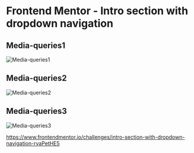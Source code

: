 # Frontend Mentor - Intro section with dropdown navigation

## Media-queries1
![Media-queries1](https://github.com/Dioxop/First-Responsive-Website/assets/88603010/ddf5d2ac-52b9-46e0-a9ea-0d59054f26e8)

## Media-queries2
![Media-queries2](https://github.com/Dioxop/First-Responsive-Website/assets/88603010/22932f4c-2dc4-466a-b6ca-a5b644c9fc62)

## Media-queries3
![Media-queries3](https://github.com/Dioxop/First-Responsive-Website/assets/88603010/aa229e35-ef67-4905-9ef1-6c0e807129a2)

https://www.frontendmentor.io/challenges/intro-section-with-dropdown-navigation-ryaPetHE5
